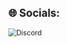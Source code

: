 <!-- # Hey there, I am HexQuin13 <img src="https://raw.githubusercontent.com/MartinHeinz/MartinHeinz/master/wave.gif" width="35px">

### I Am a Full Time College Student and Developer!

I have been learning game and website design for the past few years and hope to pursue a career in either. Each of my projects are build from the ground up and I aim to improve my current knowledge & skills.

#

- 🤖 I am interested in AI
- 🌐 I enjoy creating web applications 
- ⚡ Currently learning C# & GraphQL
- 🥅 2022 Goal: Create an AI

### Connections:
<a href="https://twitter.com/HexQuin13" target="_blank"><img align="left" width="30px" alt="Twitter" src="https://img.icons8.com/color/48/000000/twitter--v1.png" style="padding-right: 10px;"/></a>
<a href="https://www.linkedin.com/in/ashton-sartain-53774922b/" target="_blank"><img align="left" width="30px" alt="LinkedIn" src="https://img.icons8.com/color/48/000000/linkedin.png" style="padding-right: 10px;"/></a>
<a href=mailto:hexquin13@gmail.com target="_blank"><img align="left" width="30px" alt="Email" src="https://img.icons8.com/color/48/000000/gmail-new.png" style="padding-right: 10px;"/></a>

<br />

### Languages and Tools:

<img align="left" alt="Visual Studio Code" width="28px" src="https://cdn.jsdelivr.net/gh/devicons/devicon/icons/vscode/vscode-original.svg" style="padding-right: 10px;" />
<img align="left" alt="HTML" width="28px" src="https://cdn.jsdelivr.net/gh/devicons/devicon/icons/html5/html5-original.svg" style="padding-right: 10px;" />
<img align="left" alt="CSS" width="28px" src="https://cdn.jsdelivr.net/gh/devicons/devicon/icons/css3/css3-original.svg" style="padding-right: 10px;" />
<img align="left" alt="SASS" width="28px" src="https://cdn.jsdelivr.net/gh/devicons/devicon/icons/sass/sass-original.svg" style="padding-right: 10px;" />
<img align="left" alt="JavaScript" width="28px" src="https://cdn.jsdelivr.net/gh/devicons/devicon/icons/javascript/javascript-original.svg" style="padding-right: 10px;" />
<img align="left" alt="Typescript" width="28px" src="https://cdn.jsdelivr.net/gh/devicons/devicon/icons/typescript/typescript-original.svg" style="padding-right: 10px;" />
<img align="left" alt="React" width="28px" src="https://cdn.jsdelivr.net/gh/devicons/devicon/icons/react/react-original.svg" style="padding-right: 10px;" />
<img align="left" alt="NodeJs" width="28px" src="https://cdn.jsdelivr.net/gh/devicons/devicon/icons/nodejs/nodejs-original.svg" style="padding-right: 10px;" />
<img align="left" alt="GraphQL" width="28px" src="https://cdn.jsdelivr.net/gh/devicons/devicon/icons/graphql/graphql-plain.svg" style="padding-right: 10px;" />
<img align="left" alt="Postgresql" width="28px" src="https://cdn.jsdelivr.net/gh/devicons/devicon/icons/postgresql/postgresql-original.svg" style="padding-right: 10px;" />
<img align="left" alt="MySQL" width="28px" src="https://cdn.jsdelivr.net/gh/devicons/devicon/icons/mysql/mysql-original.svg" style="padding-right: 10px;" />

<br />

### 📈 Statistics

![Forrest's Github stats](https://github-readme-stats.vercel.app/api?username=HexQuin13&show_icons=true&theme=dark)
 -->
## 🌐 Socials:
![Discord](https://img.shields.io/badge/Discord-%237289DA.svg?style=for-the-badge&logo=discord&logoColor=white)
